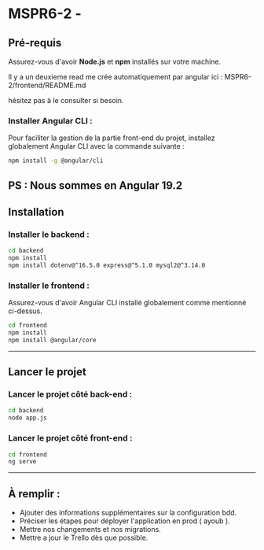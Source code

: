 # MSPR6-2 - 

## Pré-requis

Assurez-vous d'avoir **Node.js** et **npm** installés sur votre machine.

Il y a un deuxieme read me crée automatiquement par angular ici : MSPR6-2/frontend/README.md

hésitez pas à le consulter si besoin.

### Installer Angular CLI :
Pour faciliter la gestion de la partie front-end du projet, installez globalement Angular CLI avec la commande suivante :

```bash
npm install -g @angular/cli
```
PS : Nous sommes en Angular 19.2
---

## Installation

### Installer le backend :

```bash
cd backend
npm install
npm install dotenv@^16.5.0 express@^5.1.0 mysql2@^3.14.0
```

### Installer le frontend :

Assurez-vous d'avoir Angular CLI installé globalement comme mentionné ci-dessus.

```bash
cd frontend
npm install
npm install @angular/core
```

---

## Lancer le projet

### Lancer le projet côté back-end :

```bash
cd backend 
node app.js
```

### Lancer le projet côté front-end :

```bash
cd frontend
ng serve
```

---

## À remplir :

- Ajouter des informations supplémentaires sur la configuration bdd.
- Préciser les étapes pour déployer l'application en prod ( ayoub ).
- Mettre nos changements et nos migrations.
- Mettre a jour le Trello dès que possible.